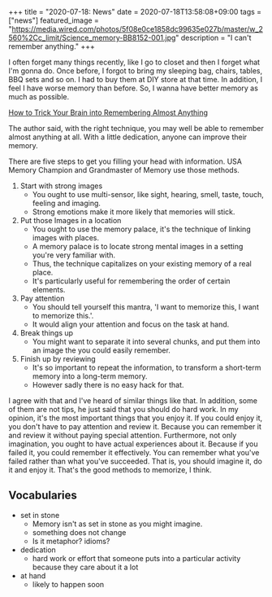 +++
title =  "2020-07-18: News"
date = 2020-07-18T13:58:08+09:00
tags = ["news"]
featured_image = "https://media.wired.com/photos/5f08e0ce1858dc99635e027b/master/w_2560%2Cc_limit/Science_memory-BB8152-001.jpg"
description = "I can't remember anything."
+++

I often forget many things recently, like I go to closet and then I forget what I'm gonna do.
Once before, I forgot to bring my sleeping bag, chairs, tables, BBQ sets and so on. I had to buy them at DIY store at that time.
In addition, I feel I have worse memory than before.
So, I wanna have better memory as much as possible.

[How to Trick Your Brain into Remembering Almost Anything](https://www.wired.com/story/how-to-trick-your-brain-to-remember-almost-anything/#intcid=recommendations_wired-category-right-rail_7a56fb7d-92b3-428c-acb1-e1f8d7fcd86c_popular4-1)

The author said,
with the right technique, you may well be able to remember almost anything at all.
With a little dedication, anyone can improve their memory.

There are five steps to get you filling your head with information.
USA Memory Champion and Grandmaster of Memory use those methods.

1. Start with strong images
    - You ought to use multi-sensor, like sight, hearing, smell, taste, touch, feeling and imaging.
    - Strong emotions make it more likely that memories will stick.
2. Put those Images in a location
    - You ought to use the memory palace, it's the technique of linking images with places.
    - A memory palace is to locate strong mental images in a setting you're very familiar with.
    - Thus, the technique capitalizes on your existing memory of a real place.
    - It's particularly useful for remembering the order of certain elements.
3. Pay attention
    - You should tell yourself this mantra, 'I want to memorize this, I want to memorize this.'.
    - It would align your attention and focus on the task at hand.
4. Break things up
    - You might want to separate it into several chunks, and put them into an image the you could easily remember.
5. Finish up by reviewing
    - It's so important to repeat the information, to transform a short-term memory into a long-term memory.
    - However sadly there is no easy hack for that.

I agree with that and I've heard of similar things like that.
In addition, some of them are not tips, he just said that you should do hard work.
In my opinion, it's the most important things that you enjoy it.
If you could enjoy it, you don't have to pay attention and review it.
Because you can remember it and review it without paying special attention.
Furthermore, not only imagination, you ought to have actual experiences about it.
Because if you failed it, you could remember it effectively.
You can remember what you've failed rather than what you've succeeded.
That is, you should imagine it, do it and enjoy it.
That's the good methods to memorize, I think.

## Vocabularies
* set in stone
    - Memory isn't as set in stone as you might imagine.
    - something does not change
    - Is it metaphor? idioms?
* dedication
    - hard work or effort that someone puts into a particular activity because they care about it a lot
* at hand
    - likely to happen soon
